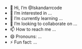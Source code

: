 - 👋 Hi, I’m @Iskandarrcode
- 👀 I’m interested in ...
- 🌱 I’m currently learning ...
- 💞️ I’m looking to collaborate on ...
- 📫 How to reach me ...
- 😄 Pronouns: ...
- ⚡ Fun fact: ...

<!---
Iskandarrcode/Iskandarrcode is a ✨ special ✨ repository because its `README.md` (this file) appears on your GitHub profile.
You can click the Preview link to take a look at your changes.
--->
